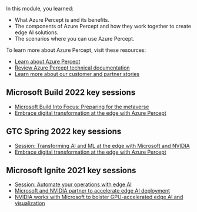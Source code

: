 In this module, you learned:

- What Azure Percept is and its benefits.
- The components of Azure Percept and how they work together to create edge AI solutions.
- The scenarios where you can use Azure Percept.

To learn more about Azure Percept, visit these resources:

- [Learn about Azure Percept](/services/azure-percept/)
- [Review Azure Percept technical documentation](/azure/azure-percept/)
- [Learn more about our customer and partner stories](https://techcommunity.microsoft.com/t5/internet-of-things-blog/bg-p/IoTBlog/label-name/Azure%20Percept)

## Microsoft Build 2022 key sessions

- [Microsoft Build Into Focus: Preparing for the metaverse](https://mybuild.microsoft.com/en-US/sessions/545e4d7d-152c-4f1a-8f32-5e7519098dbb?source=/schedule)
- [Embrace digital transformation at the edge with Azure Percept](https://mybuild.microsoft.com/en-US/sessions/f40fdc70-648a-4353-b483-cdf763b16c2f?source=sessions)

## GTC Spring 2022 key sessions

- [Session: Transforming AI and ML at the edge with Microsoft and NVIDIA](https://www.nvidia.com/en-us/on-demand/session/gtcspring22-s42525/)
- [Embrace digital transformation at the edge with Azure Percept](https://techcommunity.microsoft.com/t5/internet-of-things-blog/embrace-digital-transformation-at-the-edge-with-azure-percept/ba-p/3261300)

## Microsoft Ignite 2021 key sessions

- [Session: Automate your operations with edge AI](https://myignite.microsoft.com/sessions/dfc3448c-4048-4f15-b8f4-86c0f1a76684?source=sessions)
- [Microsoft and NVIDIA partner to accelerate edge AI deployment](https://techcommunity.microsoft.com/t5/internet-of-things/microsoft-and-nvidia-partner-to-accelerate-edge-ai-deployment/ba-p/2897307)
- [NVIDIA works with Microsoft to bolster GPU-accelerated edge AI and visualization](https://blogs.nvidia.com/blog/2021/10/28/nvidia-at-microsoft-ignite/)
